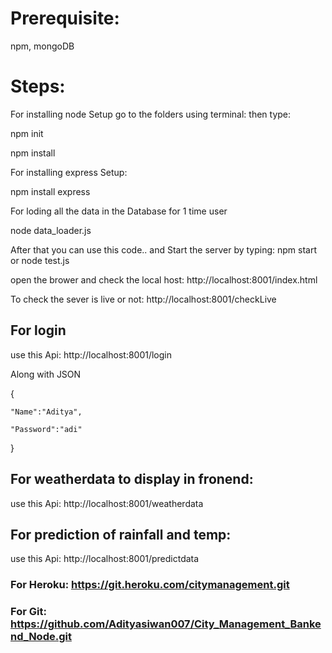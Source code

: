 # Prerequisite:
  npm, mongoDB

# Steps:

For installing node Setup go to the folders using terminal:
then type:
  
  npm init
  
  npm install 
  
For installing express Setup:
 
  npm install express
  
For loding all the data in the Database for 1 time user
  
  node data_loader.js
  
After that you can use this code.. and Start the server by typing: npm start or node test.js

 open the brower and check the local host: http://localhost:8001/index.html 
 
 To check the sever is live or not: http://localhost:8001/checkLive

## For login 

 use this Api: http://localhost:8001/login 

Along with JSON 

 {
 
    "Name":"Aditya",
    
    "Password":"adi"
    
 } 
 
## For weatherdata to display in fronend: 

 use this Api: http://localhost:8001/weatherdata 

## For prediction of rainfall and temp: 

 use this Api: http://localhost:8001/predictdata 


### For Heroku: https://git.heroku.com/citymanagement.git

### For Git: https://github.com/Adityasiwan007/City_Management_Bankend_Node.git





